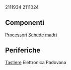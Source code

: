 2111934
2111024

## Componenti
[Processori](componenti/Processori.md)
[Schede madri](componenti/schede_madri.md)
## Periferiche
[Tastiere](Periferiche/Tastiere.md)
Elettronica Padovana
